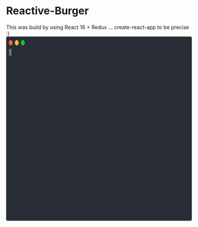 # Reactive-Burger
This was build by using React 16 + Redux ... create-react-app to be precise :)
<img src="https://github.com/BiggaHD/Reactive-Burger/blob/master/create-react-app.svg" width="770%" height="500">

